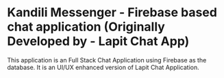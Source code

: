 # Kandili Messenger - Firebase based chat application (Originally Developed by - Lapit Chat App)

This application is an Full Stack Chat Application using Firebase as the database.
It is an UI/UX enhanced version of Lapit Chat Application.
